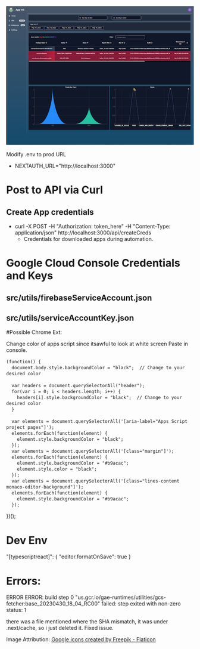 
<img src="https://raw.githubusercontent.com/killuhwhale/app_val_dashboard/main/public/images/appvalDashboard.png?sanitize=true&raw=true" />

 Modify .env to prod URL
  - NEXTAUTH_URL="http://localhost:3000"

# Post to API via Curl
## Create App credentials
  - curl -X POST  -H "Authorization: token_here"  -H "Content-Type: application/json"  http://localhost:3000/api/createCreds
    - Credentials for downloaded apps during automation.


# Google Cloud Console Credentials and Keys

## src/utils/firebaseServiceAccount.json
## src/utils/serviceAccountKey.json


#Possible Chrome Ext:

Change color of apps script since itsawful to look at white screen
    Paste in console.

    (function() {
      document.body.style.backgroundColor = "black";  // Change to your desired color

      var headers = document.querySelectorAll("header");
      for(var i = 0; i < headers.length; i++) {
        headers[i].style.backgroundColor = "black";  // Change to your desired color
      }

      var elements = document.querySelectorAll('[aria-label="Apps Script project pages"]');
      elements.forEach(function(element) {
        element.style.backgroundColor = "black";
      });
      var elements = document.querySelectorAll('[class="margin"]');
      elements.forEach(function(element) {
        element.style.backgroundColor = "#b9acac";
        element.style.color = "black";
      });
      var elements = document.querySelectorAll('[class="lines-content monaco-editor-background"]');
      elements.forEach(function(element) {
        element.style.backgroundColor = "#b9acac";
      });
  })();



# Dev Env
"[typescriptreact]": {
    "editor.formatOnSave": true
}

# Errors:

ERROR
ERROR: build step 0 "us.gcr.io/gae-runtimes/utilities/gcs-fetcher:base_20230430_18_04_RC00" failed: step exited with non-zero status: 1

there was a file mentioned where the SHA mismatch, it was under .next/cache, so i just deleted it. Fixed issue.


Image Attribution:
<a href="https://www.flaticon.com/free-icons/google" title="google icons">Google icons created by Freepik - Flaticon</a>
